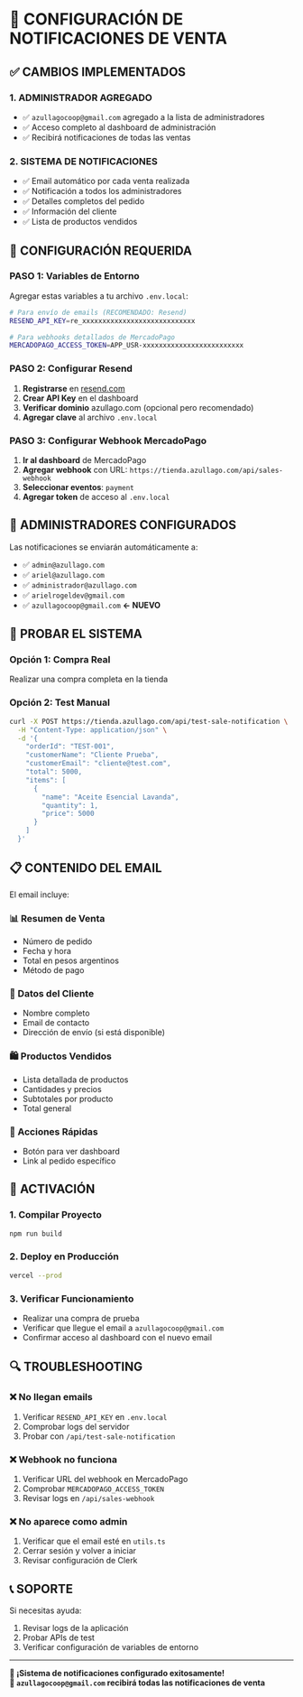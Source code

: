 # 📧 CONFIGURACIÓN DE NOTIFICACIONES DE VENTA

## ✅ CAMBIOS IMPLEMENTADOS

### 1. **ADMINISTRADOR AGREGADO**
- ✅ `azullagocoop@gmail.com` agregado a la lista de administradores
- ✅ Acceso completo al dashboard de administración
- ✅ Recibirá notificaciones de todas las ventas

### 2. **SISTEMA DE NOTIFICACIONES**
- ✅ Email automático por cada venta realizada
- ✅ Notificación a todos los administradores
- ✅ Detalles completos del pedido
- ✅ Información del cliente
- ✅ Lista de productos vendidos

## 🔧 CONFIGURACIÓN REQUERIDA

### **PASO 1: Variables de Entorno**

Agregar estas variables a tu archivo `.env.local`:

```bash
# Para envío de emails (RECOMENDADO: Resend)
RESEND_API_KEY=re_xxxxxxxxxxxxxxxxxxxxxxxxxxxx

# Para webhooks detallados de MercadoPago
MERCADOPAGO_ACCESS_TOKEN=APP_USR-xxxxxxxxxxxxxxxxxxxxxxxxx
```

### **PASO 2: Configurar Resend**

1. **Registrarse** en [resend.com](https://resend.com)
2. **Crear API Key** en el dashboard
3. **Verificar dominio** azullago.com (opcional pero recomendado)
4. **Agregar clave** al archivo `.env.local`

### **PASO 3: Configurar Webhook MercadoPago**

1. **Ir al dashboard** de MercadoPago
2. **Agregar webhook** con URL: `https://tienda.azullago.com/api/sales-webhook`
3. **Seleccionar eventos**: `payment`
4. **Agregar token** de acceso al `.env.local`

## 📧 ADMINISTRADORES CONFIGURADOS

Las notificaciones se enviarán automáticamente a:

- ✅ `admin@azullago.com`
- ✅ `ariel@azullago.com` 
- ✅ `administrador@azullago.com`
- ✅ `arielrogeldev@gmail.com`
- ✅ `azullagocoop@gmail.com` **← NUEVO**

## 🧪 PROBAR EL SISTEMA

### **Opción 1: Compra Real**
Realizar una compra completa en la tienda

### **Opción 2: Test Manual**
```bash
curl -X POST https://tienda.azullago.com/api/test-sale-notification \
  -H "Content-Type: application/json" \
  -d '{
    "orderId": "TEST-001",
    "customerName": "Cliente Prueba",
    "customerEmail": "cliente@test.com",
    "total": 5000,
    "items": [
      {
        "name": "Aceite Esencial Lavanda",
        "quantity": 1,
        "price": 5000
      }
    ]
  }'
```

## 📋 CONTENIDO DEL EMAIL

El email incluye:

### **📊 Resumen de Venta**
- Número de pedido
- Fecha y hora
- Total en pesos argentinos
- Método de pago

### **👤 Datos del Cliente**
- Nombre completo
- Email de contacto
- Dirección de envío (si está disponible)

### **🛍️ Productos Vendidos**
- Lista detallada de productos
- Cantidades y precios
- Subtotales por producto
- Total general

### **🔗 Acciones Rápidas**
- Botón para ver dashboard
- Link al pedido específico

## 🚀 ACTIVACIÓN

### **1. Compilar Proyecto**
```bash
npm run build
```

### **2. Deploy en Producción**
```bash
vercel --prod
```

### **3. Verificar Funcionamiento**
- Realizar una compra de prueba
- Verificar que llegue el email a `azullagocoop@gmail.com`
- Confirmar acceso al dashboard con el nuevo email

## 🔍 TROUBLESHOOTING

### **❌ No llegan emails**
1. Verificar `RESEND_API_KEY` en `.env.local`
2. Comprobar logs del servidor
3. Probar con `/api/test-sale-notification`

### **❌ Webhook no funciona**
1. Verificar URL del webhook en MercadoPago
2. Comprobar `MERCADOPAGO_ACCESS_TOKEN`
3. Revisar logs en `/api/sales-webhook`

### **❌ No aparece como admin**
1. Verificar que el email esté en `utils.ts`
2. Cerrar sesión y volver a iniciar
3. Revisar configuración de Clerk

## 📞 SOPORTE

Si necesitas ayuda:
1. Revisar logs de la aplicación
2. Probar APIs de test
3. Verificar configuración de variables de entorno

---

**🎉 ¡Sistema de notificaciones configurado exitosamente!**  
**📧 `azullagocoop@gmail.com` recibirá todas las notificaciones de venta**
